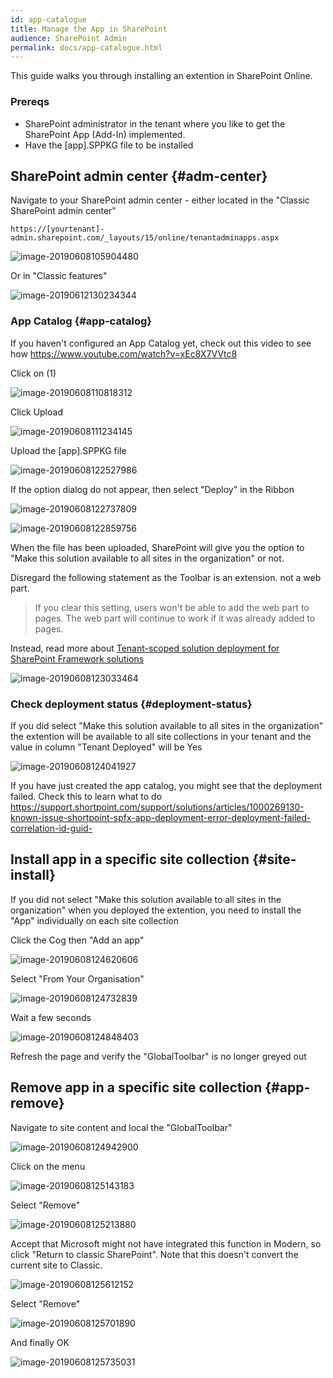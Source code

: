 ```yaml
---
id: app-catalogue
title: Manage the App in SharePoint
audience: SharePoint Admin
permalink: docs/app-catalogue.html
---
```


This guide walks you through installing an extention in SharePoint Online.

### Prereqs
- SharePoint administrator in the tenant where you like to get the SharePoint App (Add-In) implemented. 
- Have the [app].SPPKG file to be installed

## SharePoint admin center {#adm-center}

Navigate to your SharePoint admin center - either  located in the "Classic SharePoint admin center" 

```text
https://[yourtenant]-admin.sharepoint.com/_layouts/15/online/tenantadminapps.aspx
```

![image-20190608105904480](assets/image-20190608105904480.png)

Or in "Classic features"

![image-20190612130234344](assets/image-20190612130234344.png)

### App Catalog {#app-catalog}

If you haven't configured an App Catalog yet, check out this video to see how https://www.youtube.com/watch?v=xEc8X7VVtc8

Click on (1)

![image-20190608110818312](assets/image-20190608110818312.png)

Click Upload

![image-20190608111234145](assets/image-20190608111234145.png)

Upload the  [app].SPPKG file

![image-20190608122527986](assets/image-20190608122527986.png)

If the option dialog do not appear, then select "Deploy" in the Ribbon

![image-20190608122737809](assets/image-20190608122737809.png)

![image-20190608122859756](assets/image-20190608122859756.png)

When the file has been uploaded, SharePoint will give you the option to "Make this solution available to all sites in the organization" or not. 

Disregard the following statement as the Toolbar is an extension. not a web part. 

> If you clear this setting, users won't be able to add the web part to pages. The web part will continue to work if it was already added to pages.

Instead, read more about   [Tenant-scoped solution deployment for SharePoint Framework solutions](https://docs.microsoft.com/en-us/sharepoint/dev/spfx/tenant-scoped-deployment)

![image-20190608123033464](assets/image-20190608123033464.png)

### Check deployment status {#deployment-status}

If you did select "Make this solution available to all sites in the organization" the extention will be available to all site collections in your tenant and the value in column "Tenant Deployed" will be Yes

![image-20190608124041927](assets/image-20190608124041927.png)

If you have just created the app catalog, you might see that the deployment failed. Check this to learn what to do https://support.shortpoint.com/support/solutions/articles/1000269130-known-issue-shortpoint-spfx-app-deployment-error-deployment-failed-correlation-id-guid-

## Install app in a specific site collection {#site-install}

If you did not select "Make this solution available to all sites in the organization" when you deployed the extention, you need to install the "App" individually on each site collection

Click the Cog then "Add an app" 

![image-20190608124620606](assets/image-20190608124620606.png)

Select "From Your Organisation"

![image-20190608124732839](assets/image-20190608124732839.png)

Wait a few seconds

![image-20190608124848403](assets/image-20190608124848403.png)

Refresh the page and verify the "GlobalToolbar" is no longer greyed out

## Remove app in a specific site collection {#app-remove}
Navigate to site content and local the "GlobalToolbar"

![image-20190608124942900](assets/image-20190608124942900.png)

Click on the menu 

![image-20190608125143183](assets/image-20190608125143183.png)

Select "Remove"

![image-20190608125213880](assets/image-20190608125213880.png)

Accept that Microsoft might not have integrated this function in Modern, so click "Return to classic SharePoint". Note that this doesn't convert the current site to Classic.

![image-20190608125612152](assets/image-20190608125612152.png)

Select "Remove"

![image-20190608125701890](assets/image-20190608125701890.png)

And finally OK

![image-20190608125735031](assets/image-20190608125735031.png)